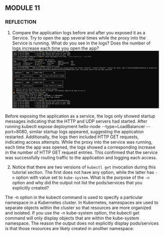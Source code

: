 ## MODULE 11
### REFLECTION
1.  Compare the application logs before and after you exposed it as a Service. Try to open the app several times while the proxy into the Service is running.
What do you see in the logs? Does the number of logs increase each time you open the app?
![alt text](logs.png)

Before exposing the application as a service, the logs only showed startup messages indicating that the HTTP and UDP servers had started. After running kubectl expose deployment hello-node --type=LoadBalancer --port=8080, similar startup logs appeared, suggesting the application restarted. Additionally, the logs then included HTTP GET requests, indicating access attempts. While the proxy into the service was running, each time the app was opened, the logs showed a corresponding increase in the number of HTTP GET request entries. This confirmed that the service was successfully routing traffic to the application and logging each access.

2. Notice that there are two versions of `kubectl get` invocation during this tutorial section. The first does not have any option, while the latter has `-n` option with value set to `kube-system`.
What is the purpose of the `-n` option and why did the output not list the pods/services that you explicitly created?

The -n option in the kubectl command is used to specify a particular namespace in a Kubernetes cluster. In Kubernetes, namespaces are used to separate objects within the cluster so that resources are more organized and isolated. If you use the -n kube-system option, the kubectl get command will only display objects that are within the kube-system namespace. The reason the output does not explicitly display pods/services is that those resources are likely created in another namespace.